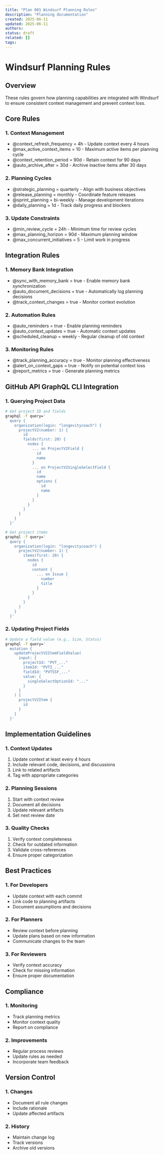 ```yaml
---
title: "Plan 001 Windsurf Planning Rules"
description: "Planning documentation"
created: 2025-06-11
updated: 2025-06-11
authors: 
status: draft
related: []
tags: 
---
```


# Windsurf Planning Rules

## Overview

These rules govern how planning capabilities are integrated with Windsurf to ensure consistent context management and prevent context loss.

## Core Rules

### 1. Context Management

- @context_refresh_frequency = 4h - Update context every 4 hours
- @max_active_context_items = 10 - Maximum active items per planning cycle
- @context_retention_period = 90d - Retain context for 90 days
- @auto_archive_after = 30d - Archive inactive items after 30 days

### 2. Planning Cycles

- @strategic_planning = quarterly - Align with business objectives
- @release_planning = monthly - Coordinate feature releases
- @sprint_planning = bi-weekly - Manage development iterations
- @daily_planning = 1d - Track daily progress and blockers

### 3. Update Constraints

- @min_review_cycle = 24h - Minimum time for review cycles
- @max_planning_horizon = 90d - Maximum planning window
- @max_concurrent_initiatives = 5 - Limit work in progress

## Integration Rules

### 1. Memory Bank Integration

- @sync_with_memory_bank = true - Enable memory bank synchronization
- @auto_document_decisions = true - Automatically log planning decisions
- @track_context_changes = true - Monitor context evolution

### 2. Automation Rules

- @auto_reminders = true - Enable planning reminders
- @auto_context_updates = true - Automatic context updates
- @scheduled_cleanup = weekly - Regular cleanup of old context

### 3. Monitoring Rules

- @track_planning_accuracy = true - Monitor planning effectiveness
- @alert_on_context_gaps = true - Notify on potential context loss
- @report_metrics = true - Generate planning metrics

## GitHub API GraphQL CLI Integration

### 1. Querying Project Data

```bash
# Get project ID and fields
graphql -f query='
  query {
    organization(login: "longevitycoach") {
      projectV2(number: 1) {
        id
        fields(first: 20) {
          nodes {
            ... on ProjectV2Field {
              id
              name
            }
            ... on ProjectV2SingleSelectField {
              id
              name
              options {
                id
                name
              }
            }
          }
        }
      }
    }
  }'

# Get project items
graphql -f query='
  query {
    organization(login: "longevitycoach") {
      projectV2(number: 1) {
        items(first: 20) {
          nodes {
            id
            content {
              ... on Issue {
                number
                title
              }
            }
          }
        }
      }
    }
  }'
```

### 2. Updating Project Fields

```bash
# Update a field value (e.g., Size, Status)
graphql -f query='
  mutation {
    updateProjectV2ItemFieldValue(
      input: {
        projectId: "PVT_..."
        itemId: "PVTI_..."
        fieldId: "PVTSSF_..."
        value: { 
          singleSelectOptionId: "..."
        }
      }
    ) {
      projectV2Item {
        id
      }
    }
  }'
```

## Implementation Guidelines

### 1. Context Updates
1. Update context at least every 4 hours
2. Include relevant code, decisions, and discussions
3. Link to related artifacts
4. Tag with appropriate categories

### 2. Planning Sessions
1. Start with context review
2. Document all decisions
3. Update relevant artifacts
4. Set next review date

### 3. Quality Checks
1. Verify context completeness
2. Check for outdated information
3. Validate cross-references
4. Ensure proper categorization

## Best Practices

### 1. For Developers
- Update context with each commit
- Link code to planning artifacts
- Document assumptions and decisions

### 2. For Planners
- Review context before planning
- Update plans based on new information
- Communicate changes to the team

### 3. For Reviewers
- Verify context accuracy
- Check for missing information
- Ensure proper documentation

## Compliance

### 1. Monitoring
- Track planning metrics
- Monitor context quality
- Report on compliance

### 2. Improvements
- Regular process reviews
- Update rules as needed
- Incorporate team feedback

## Version Control

### 1. Changes
- Document all rule changes
- Include rationale
- Update affected artifacts

### 2. History
- Maintain change log
- Track versions
- Archive old versions
